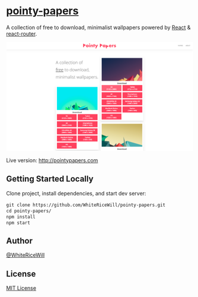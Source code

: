 # [pointy-papers](http://pointypapers.com)

A collection of free to download, minimalist wallpapers powered by [React](http://facebook.github.io/react) &
[react-router](https://github.com/rackt/react-router).

[![pointy-papers screenshot](/src/Assets/Other/Screenshot.png)](http://pointypapers.com)

Live version: http://pointypapers.com

## Getting Started Locally

Clone project, install dependencies, and start dev server:

```
git clone https://github.com/WhiteRiceWill/pointy-papers.git
cd pointy-papers/
npm install
npm start
```

## Author

[@WhiteRiceWill](https://twitter.com/whitericewill)

## License

[MIT License](http://opensource.org/licenses/MIT)
